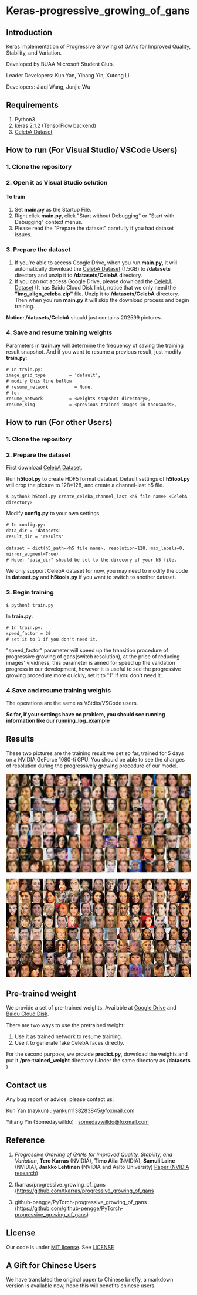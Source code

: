 # Keras-progressive_growing_of_gans

## Introduction

Keras implementation of Progressive Growing of GANs for Improved Quality, Stability, and Variation. 

Developed by BUAA Microsoft Student Club.

Leader Developers: Kun Yan, Yihang Yin, Xutong Li

Developers: Jiaqi Wang, Junjie Wu


## Requirements

1. Python3 
2. keras 2.1.2 (TensorFlow backend)
3. [CelebA Dataset](http://mmlab.ie.cuhk.edu.hk/projects/CelebA.html)


## How to run (For Visual Studio/ VSCode Users)

### 1. Clone the repository

### 2. Open it as Visual Studio solution

#### To train

1. Set **main.py** as the Startup File. 
2. Right click **main.py**, click "Start without Debugging" or "Start with Debugging" context menus.
3. Please read the "Prepare the dataset" carefully if you had dataset issues.

### 3. Prepare the dataset 

1. If you're able to access Google Drive, when you run **main.py**, it will automatically download the [CelebA Dataset](http://mmlab.ie.cuhk.edu.hk/projects/CelebA.html) (1.5GB) to **/datasets** directory and unzip it to **/datasets/CelebA** directory.
2. If you can not access Google Drive, please download the  [CelebA Dataset](http://mmlab.ie.cuhk.edu.hk/projects/CelebA.html) (It has Baidu Cloud Disk link), notice that we only need the **"img_align_celeba.zip"** file.  Unzip it to **/datasets/CelebA** directory. Then when you run **main.py** it will skip the download process and begin training.

**Notice: /datasets/CelebA** should just contains 202599 pictures.

### 4. Save and resume training weights

Parameters in **train.py** will determine the frequency of saving the training result snapshot. And if you want to resume a previous result, just modify **train.py**:

```
# In train.py:
image_grid_type         = 'default',
# modify this line bellow
# resume_network          = None,
# to:
resume_network          = <weights snapshot directory>,
resume_kimg             = <previous trained images in thousands>,
```



## How to run (For other Users)

### 1. Clone the repository

### 2. Prepare the dataset

First download [CelebA Dataset](http://mmlab.ie.cuhk.edu.hk/projects/CelebA.html).

Run **h5tool.py** to create HDF5 format datatset. Default settings of **h5tool.py** will crop the picture to 128*128, and create a channel-last h5 file.

```
$ python3 h5tool.py create_celeba_channel_last <h5 file name> <CelebA directory>
```

Modify **config.py** to your own settings.

```
# In config.py:
data_dir = 'datasets'
result_dir = 'results'

dataset = dict(h5_path=<h5 file name>, resolution=128, max_labels=0, mirror_augment=True)
# Note: "data_dir" should be set to the direcory of your h5 file.
```

We only support CelebA dataset for now, you may need to modify the code in **dataset.py** and **h5tools.py** if you want to switch to another dataset.

### 3. Begin training
```
$ python3 train.py
```

In **train.py**:

```
# In train.py:
speed_factor = 20
# set it to 1 if you don't need it.
```

"speed_factor" parameter will speed up the transition procedure of progressive growing of gans(switch resolution), at the price of reducing images' vividness, this parameter is aimed for speed up the validation progress in our development, however it is useful to see the progressive growing procedure more quickly, set it to "1" if you don't need it.

### 4.Save and resume training weights

The operations are the same as VStdio/VSCode users.



**So far, if your settings have no problem, you should see running information like our [running_log_example](Example/running_log_example.txt)**



## Results

These two pictures are the training result we get so far, trained for 5 days on a NVIDIA GeForce 1080-ti GPU. You should be able to see the changes of resolution during the  progressively growing procedure of our model. 

![fakes003800](Example/fakes003800.png)

![fakes008080](Example/fakes008080.png)

## Pre-trained weight

We provide a set of pre-trained weights. Available at [Google Drive](https://drive.google.com/open?id=1c1YrBmwJ6b_ovoLY2E81wYlTRbyM7BHd) and [Baidu Cloud Disk](https://pan.baidu.com/s/1NbclLikgQOKpTXq7j8JI4w#list/path=%2F).

There are two ways to use the pretrained weight:

1. Use it as trained network to resume training.
2. Use it to generate fake CelebA faces directly.

For the second purpose, we provide **predict.py**, download the weights and put it **/pre-trained_weight** directory (Under the same directory as **/datasets** )

## Contact us

Any bug report or advice, please contact us:

Kun Yan (naykun) : yankun1138283845@foxmail.com

Yihang Yin (Somedaywilldo) : somedaywilldo@foxmail.com

## Reference

1. *Progressive Growing of GANs for Improved Quality, Stability, and Variation*, **Tero Karras** (NVIDIA), **Timo Aila** (NVIDIA), **Samuli Laine** (NVIDIA), **Jaakko Lehtinen** (NVIDIA and Aalto University) [Paper (NVIDIA research)](http://research.nvidia.com/publication/2017-10_Progressive-Growing-of)

2. tkarras/progressive_growing_of_gans (https://github.com/tkarras/progressive_growing_of_gans

2. github-pengge/PyTorch-progressive_growing_of_gans (https://github.com/github-pengge/PyTorch-progressive_growing_of_gans)

## License

Our code is under [MIT license](https://en.wikipedia.org/wiki/MIT_License). See [LICENSE](LICENSE)

## A Gift for Chinese Users

We have translated the original paper to Chinese briefly, a markdown version is available now, hope this will benefits chinese users.